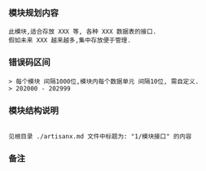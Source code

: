 ### 模块规划内容
~~~
此模块,适合存放 XXX 等, 各种 XXX 数据表的接口.
假如未来 XXX 越来越多,集中存放便于管理.
~~~

### 错误码区间
~~~
> 每个模块 间隔1000位,模块内每个数据单元 间隔10位, 需自定义.
> 202000 - 202999
~~~

### 模块结构说明
~~~

见根目录 ./artisanx.md 文件中标题为: "1/模块接口" 的内容

~~~

### 备注
~~~

~~~
